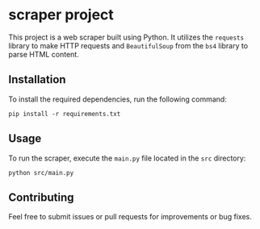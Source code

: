 # scraper project

This project is a web scraper built using Python. It utilizes the `requests` library to make HTTP requests and `BeautifulSoup` from the `bs4` library to parse HTML content.

## Installation

To install the required dependencies, run the following command:

```
pip install -r requirements.txt
```

## Usage

To run the scraper, execute the `main.py` file located in the `src` directory:

```
python src/main.py
```

## Contributing

Feel free to submit issues or pull requests for improvements or bug fixes.